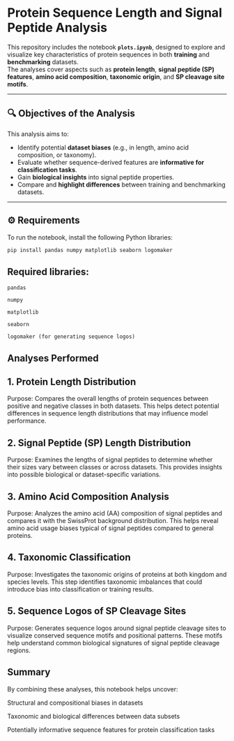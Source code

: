 # Protein Sequence Length and Signal Peptide Analysis

This repository includes the notebook **`plots.ipynb`**, designed to explore and visualize key characteristics of protein sequences in both **training** and **benchmarking** datasets.  
The analyses cover aspects such as **protein length**, **signal peptide (SP) features**, **amino acid composition**, **taxonomic origin**, and **SP cleavage site motifs**.

---

## 🔍 Objectives of the Analysis

This analysis aims to:

- Identify potential **dataset biases** (e.g., in length, amino acid composition, or taxonomy).  
- Evaluate whether sequence-derived features are **informative for classification tasks**.  
- Gain **biological insights** into signal peptide properties.  
- Compare and **highlight differences** between training and benchmarking datasets.

---

## ⚙️ Requirements

To run the notebook, install the following Python libraries:

```bash
pip install pandas numpy matplotlib seaborn logomaker
```
## Required libraries:
```
pandas

numpy

matplotlib

seaborn

logomaker (for generating sequence logos)
```
## Analyses Performed
## 1. Protein Length Distribution

Purpose:
Compares the overall lengths of protein sequences between positive and negative classes in both datasets.
This helps detect potential differences in sequence length distributions that may influence model performance.

## 2. Signal Peptide (SP) Length Distribution

Purpose:
Examines the lengths of signal peptides to determine whether their sizes vary between classes or across datasets.
This provides insights into possible biological or dataset-specific variations.

## 3. Amino Acid Composition Analysis

Purpose:
Analyzes the amino acid (AA) composition of signal peptides and compares it with the SwissProt background distribution.
This helps reveal amino acid usage biases typical of signal peptides compared to general proteins.

## 4. Taxonomic Classification

Purpose:
Investigates the taxonomic origins of proteins at both kingdom and species levels.
This step identifies taxonomic imbalances that could introduce bias into classification or training results.

## 5. Sequence Logos of SP Cleavage Sites

Purpose:
Generates sequence logos around signal peptide cleavage sites to visualize conserved sequence motifs and positional patterns.
These motifs help understand common biological signatures of signal peptide cleavage regions.

## Summary

By combining these analyses, this notebook helps uncover:

Structural and compositional biases in datasets

Taxonomic and biological differences between data subsets

Potentially informative sequence features for protein classification tasks


